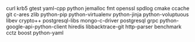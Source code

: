 curl
krb5
gtest
yaml-cpp
python
jemalloc
fmt
openssl
spdlog
cmake
ccache
git
c-ares
zlib
python-pip
python-virtualenv
python-jinja
python-voluptuous
libev
crypto++
postgresql-libs
mongo-c-driver
postgresql
grpc
python-google-api-python-client
hiredis
libbacktrace-git
http-parser
benchmark
cctz
boost
python-yaml

